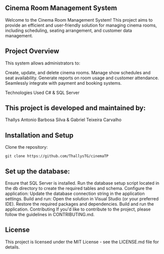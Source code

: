 ## Cinema Room Management System
Welcome to the Cinema Room Management System! This project aims to provide an efficient and user-friendly solution for managing cinema rooms, including scheduling, seating arrangement, and customer data management.

## Project Overview

This system allows administrators to:

Create, update, and delete cinema rooms.
Manage show schedules and seat availability.
Generate reports on room usage and customer attendance.
Seamlessly integrate with payment and booking systems.

Technologies Used
C# & SQL Server

## This project is developed and maintained by:
Thallys Antonio Barbosa Silva &
Gabriel Teixeira Carvalho

## Installation and Setup
Clone the repository:
```
git clone https://github.com/ThallysTG/cinemaTP
```

## Set up the database:
Ensure that SQL Server is installed.
Run the database setup script located in the db directory to create the required tables and schema.
Configure the application:
Update the database connection string in the application settings.
Build and run:
Open the solution in Visual Studio (or your preferred IDE).
Restore the required packages and dependencies.
Build and run the application.
Contributing
If you'd like to contribute to the project, please follow the guidelines in CONTRIBUTING.md.

## License
This project is licensed under the MIT License - see the LICENSE.md file for details.






